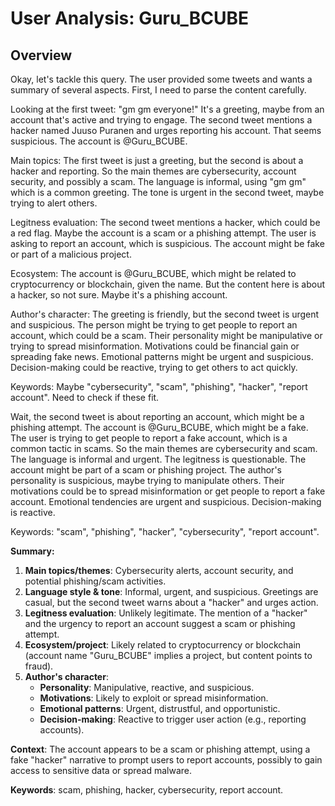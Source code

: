 # User Analysis: Guru_BCUBE

## Overview

<think>
Okay, let's tackle this query. The user provided some tweets and wants a summary of several aspects. First, I need to parse the content carefully.

Looking at the first tweet: "gm gm everyone!" It's a greeting, maybe from an account that's active and trying to engage. The second tweet mentions a hacker named Juuso Puranen and urges reporting his account. That seems suspicious. The account is @Guru_BCUBE. 

Main topics: The first tweet is just a greeting, but the second is about a hacker and reporting. So the main themes are cybersecurity, account security, and possibly a scam. The language is informal, using "gm gm" which is a common greeting. The tone is urgent in the second tweet, maybe trying to alert others.

Legitness evaluation: The second tweet mentions a hacker, which could be a red flag. Maybe the account is a scam or a phishing attempt. The user is asking to report an account, which is suspicious. The account might be fake or part of a malicious project.

Ecosystem: The account is @Guru_BCUBE, which might be related to cryptocurrency or blockchain, given the name. But the content here is about a hacker, so not sure. Maybe it's a phishing account.

Author's character: The greeting is friendly, but the second tweet is urgent and suspicious. The person might be trying to get people to report an account, which could be a scam. Their personality might be manipulative or trying to spread misinformation. Motivations could be financial gain or spreading fake news. Emotional patterns might be urgent and suspicious. Decision-making could be reactive, trying to get others to act quickly.

Keywords: Maybe "cybersecurity", "scam", "phishing", "hacker", "report account". Need to check if these fit.

Wait, the second tweet is about reporting an account, which might be a phishing attempt. The account is @Guru_BCUBE, which might be a fake. The user is trying to get people to report a fake account, which is a common tactic in scams. So the main themes are cybersecurity and scam. The language is informal and urgent. The legitness is questionable. The account might be part of a scam or phishing project. The author's personality is suspicious, maybe trying to manipulate others. Their motivations could be to spread misinformation or get people to report a fake account. Emotional tendencies are urgent and suspicious. Decision-making is reactive.

Keywords: "scam", "phishing", "hacker", "cybersecurity", "report account".
</think>

**Summary:**  
1. **Main topics/themes**: Cybersecurity alerts, account security, and potential phishing/scam activities.  
2. **Language style & tone**: Informal, urgent, and suspicious. Greetings are casual, but the second tweet warns about a "hacker" and urges action.  
3. **Legitness evaluation**: Unlikely legitimate. The mention of a "hacker" and the urgency to report an account suggest a scam or phishing attempt.  
4. **Ecosystem/project**: Likely related to cryptocurrency or blockchain (account name "Guru_BCUBE" implies a project, but content points to fraud).  
5. **Author's character**:  
   - **Personality**: Manipulative, reactive, and suspicious.  
   - **Motivations**: Likely to exploit or spread misinformation.  
   - **Emotional patterns**: Urgent, distrustful, and opportunistic.  
   - **Decision-making**: Reactive to trigger user action (e.g., reporting accounts).  

**Context**: The account appears to be a scam or phishing attempt, using a fake "hacker" narrative to prompt users to report accounts, possibly to gain access to sensitive data or spread malware.  

**Keywords**: scam, phishing, hacker, cybersecurity, report account.